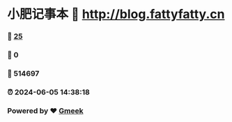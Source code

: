 # 小肥记事本 :link: http://blog.fattyfatty.cn 
### :page_facing_up: [25](http://blog.fattyfatty.cn/tag.html) 
### :speech_balloon: 0 
### :hibiscus: 514697 
### :alarm_clock: 2024-06-05 14:38:18 
### Powered by :heart: [Gmeek](https://github.com/Meekdai/Gmeek)
